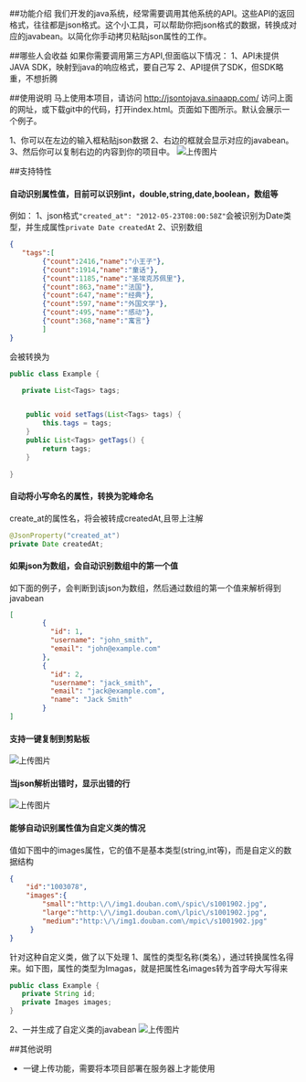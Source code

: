 ##功能介绍
我们开发的java系统，经常需要调用其他系统的API。这些API的返回格式，往往都是json格式。这个小工具，可以帮助你把json格式的数据，转换成对应的javabean。以简化你手动拷贝粘贴json属性的工作。

##哪些人会收益
如果你需要调用第三方API,但面临以下情况：
1、API未提供JAVA SDK，映射到java的响应格式，要自己写
2、API提供了SDK，但SDK略重，不想折腾


##使用说明
马上使用本项目，请访问
http://jsontojava.sinaapp.com/
访问上面的网址，或下载git中的代码，打开index.html。页面如下图所示。默认会展示一个例子。

1、你可以在左边的输入框粘贴json数据
2、右边的框就会显示对应的javabean。
3、然后你可以复制右边的内容到你的项目中。
![上传图片](http://image.game.yy.com/o/cloudapp/25586759/170x170/201506-534396a6_9bf5_4939_88a0_9c490aea1fb8.png)

##支持特性
#### **自动识别属性值，目前可以识别int，double,string,date,boolean，数组等**
例如：
1、json格式```"created_at": "2012-05-23T08:00:58Z"```会被识别为Date类型，并生成属性```private Date createdAt```
2、识别数组
```json
{
   "tags":[
        {"count":2416,"name":"小王子"},
        {"count":1914,"name":"童话"},
        {"count":1185,"name":"圣埃克苏佩里"},
        {"count":863,"name":"法国"},
        {"count":647,"name":"经典"},
        {"count":597,"name":"外国文学"},
        {"count":495,"name":"感动"},
        {"count":368,"name":"寓言"}
        ]
}
```
会被转换为
```java
public class Example {

   private List<Tags> tags;


    public void setTags(List<Tags> tags) {
        this.tags = tags;
    }
    public List<Tags> getTags() {
        return tags;
    }
    
}
```

#### **自动将小写命名的属性，转换为驼峰命名**
create_at的属性名，将会被转成createdAt,且带上注解
```java
@JsonProperty("created_at")
private Date createdAt;
```

#### **如果json为数组，会自动识别数组中的第一个值**
如下面的例子，会判断到该json为数组，然后通过数组的第一个值来解析得到javabean
```json
[
        {
          "id": 1,
          "username": "john_smith",
          "email": "john@example.com"
        },
        {
          "id": 2,
          "username": "jack_smith",
          "email": "jack@example.com",
          "name": "Jack Smith"
        }
]
```

#### **支持一键复制到剪贴板**
![上传图片](http://image.game.yy.com/o/cloudapp/25586759/170x170/201506-269c004a_8006_406b_b9a5_d10d8a4d0fe7.png)

#### **当json解析出错时，显示出错的行**
![上传图片](http://image.game.yy.com/o/cloudapp/25586759/170x170/201506-7a737f94_da89_45be_928c_57ffb6c4426c.png)

#### **能够自动识别属性值为自定义类的情况**
值如下图中的images属性，它的值不是基本类型(string,int等)，而是自定义的数据结构
```json
{
    "id":"1003078",
    "images":{
        "small":"http:\/\/img1.douban.com\/spic\/s1001902.jpg",
        "large":"http:\/\/img1.douban.com\/lpic\/s1001902.jpg",
        "medium":"http:\/\/img1.douban.com\/mpic\/s1001902.jpg"
     }
}
```
针对这种自定义类，做了以下处理
1、属性的类型名称(类名），通过转换属性名得来。如下图，属性的类型为Imagas，就是把属性名images转为首字母大写得来
```java
public class Example {
   private String id;
   private Images images;
}
```
2、一并生成了自定义类的javabean
![上传图片](http://image.game.yy.com/o/cloudapp/25586759/170x170/201506-0ee9a601_8310_4cbc_a940_876ea050b89d.png)


##其他说明
- 一键上传功能，需要将本项目部署在服务器上才能使用
